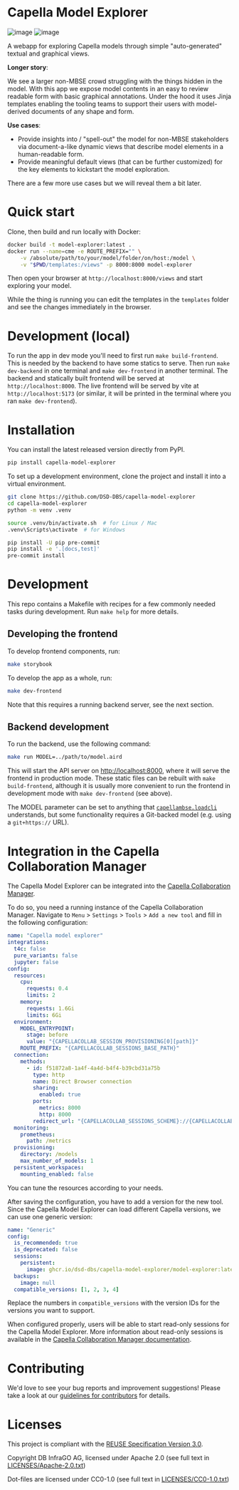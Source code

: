 <!--
 ~ Copyright DB InfraGO AG and contributors
 ~ SPDX-License-Identifier: Apache-2.0
 -->

# Capella Model Explorer

![image](https://github.com/DSD-DBS/capella-model-explorer/actions/workflows/build-test-publish.yml/badge.svg)
![image](https://github.com/DSD-DBS/capella-model-explorer/actions/workflows/lint.yml/badge.svg)

A webapp for exploring Capella models through simple "auto-generated" textual
and graphical views.

**Longer story**:

We see a larger non-MBSE crowd struggling with the things hidden in the model.
With this app we expose model contents in an easy to review readable form with
basic graphical annotations. Under the hood it uses Jinja templates enabling
the tooling teams to support their users with model-derived documents of any
shape and form.

**Use cases**:

- Provide insights into / "spell-out" the model for non-MBSE stakeholders via
  document-a-like dynamic views that describe model elements in a
  human-readable form.
- Provide meaningful default views (that can be further customized) for the key
  elements to kickstart the model exploration.

There are a few more use cases but we will reveal them a bit later.

# Quick start

Clone, then build and run locally with Docker:

```bash
docker build -t model-explorer:latest .
docker run --name=cme -e ROUTE_PREFIX="" \
    -v /absolute/path/to/your/model/folder/on/host:/model \
    -v "$PWD/templates:/views" -p 8000:8000 model-explorer
```

Then open your browser at `http://localhost:8000/views` and start exploring
your model.

While the thing is running you can edit the templates in the `templates` folder
and see the changes immediately in the browser.

# Development (local)

To run the app in dev mode you'll need to first run `make build-frontend`. This
is needed by the backend to have some statics to serve. Then run `make
dev-backend` in one terminal and `make dev-frontend` in another terminal. The
backend and statically built frontend will be served at
`http://localhost:8000`. The live frontend will be served by vite at
`http://localhost:5173` (or similar, it will be printed in the terminal where
you ran `make dev-frontend`).

# Installation

You can install the latest released version directly from PyPI.

```sh
pip install capella-model-explorer
```

To set up a development environment, clone the project and install it into a
virtual environment.

```sh
git clone https://github.com/DSD-DBS/capella-model-explorer
cd capella-model-explorer
python -m venv .venv

source .venv/bin/activate.sh  # for Linux / Mac
.venv\Scripts\activate  # for Windows

pip install -U pip pre-commit
pip install -e '.[docs,test]'
pre-commit install
```

# Development

This repo contains a Makefile with recipes for a few commonly needed tasks
during development. Run `make help` for more details.

## Developing the frontend

To develop frontend components, run:

```bash
make storybook
```

To develop the app as a whole, run:

```bash
make dev-frontend
```

Note that this requires a running backend server, see the next section.

## Backend development

To run the backend, use the following command:

```bash
make run MODEL=../path/to/model.aird
```

This will start the API server on <http://localhost:8000>, where it will serve
the frontend in production mode. These static files can be rebuilt with `make
build-frontend`, although it is usually more convenient to run the frontend in
development mode with `make dev-frontend` (see above).

The MODEL parameter can be set to anything that
[`capellambse.loadcli`](https://dsd-dbs.github.io/py-capellambse/start/specifying-models.html)
understands, but some functionality requires a Git-backed model (e.g. using a
`git+https://` URL).

# Integration in the Capella Collaboration Manager

The Capella Model Explorer can be integrated into the
[Capella Collaboration Manager](https://github.com/DSD-DBS/capella-collab-manager).

To do so, you need a running instance of the Capella Collaboration Manager.
Navigate to `Menu` > `Settings` > `Tools` > `Add a new tool` and fill in the
following configuration:

```yaml
name: "Capella model explorer"
integrations:
  t4c: false
  pure_variants: false
  jupyter: false
config:
  resources:
    cpu:
      requests: 0.4
      limits: 2
    memory:
      requests: 1.6Gi
      limits: 6Gi
  environment:
    MODEL_ENTRYPOINT:
      stage: before
      value: "{CAPELLACOLLAB_SESSION_PROVISIONING[0][path]}"
    ROUTE_PREFIX: "{CAPELLACOLLAB_SESSIONS_BASE_PATH}"
  connection:
    methods:
      - id: f51872a8-1a4f-4a4d-b4f4-b39cbd31a75b
        type: http
        name: Direct Browser connection
        sharing:
          enabled: true
        ports:
          metrics: 8000
          http: 8000
        redirect_url: "{CAPELLACOLLAB_SESSIONS_SCHEME}://{CAPELLACOLLAB_SESSIONS_HOST}:{CAPELLACOLLAB_SESSIONS_PORT}{CAPELLACOLLAB_SESSIONS_BASE_PATH}/"
  monitoring:
    prometheus:
      path: /metrics
  provisioning:
    directory: /models
    max_number_of_models: 1
  persistent_workspaces:
    mounting_enabled: false
```

You can tune the resources according to your needs.

After saving the configuration, you have to add a version for the new tool.
Since the Capella Model Explorer can load different Capella versions, we can
use one generic version:

```yaml
name: "Generic"
config:
  is_recommended: true
  is_deprecated: false
  sessions:
    persistent:
      image: ghcr.io/dsd-dbs/capella-model-explorer/model-explorer:latest
  backups:
    image: null
  compatible_versions: [1, 2, 3, 4]
```

Replace the numbers in `compatible_versions` with the version IDs for the
versions you want to support.

When configured properly, users will be able to start read-only sessions for
the Capella Model Explorer. More information about read-only sessions is
available in the
[Capella Collaboration Manager documentation](https://dsd-dbs.github.io/capella-collab-manager/user/sessions/types/read-only/).

# Contributing

We'd love to see your bug reports and improvement suggestions! Please take a
look at our [guidelines for contributors](CONTRIBUTING.md) for details.

# Licenses

This project is compliant with the
[REUSE Specification Version 3.0](https://git.fsfe.org/reuse/docs/src/commit/d173a27231a36e1a2a3af07421f5e557ae0fec46/spec.md).

Copyright DB InfraGO AG, licensed under Apache 2.0 (see full text in
[LICENSES/Apache-2.0.txt](LICENSES/Apache-2.0.txt))

Dot-files are licensed under CC0-1.0 (see full text in
[LICENSES/CC0-1.0.txt](LICENSES/CC0-1.0.txt))
